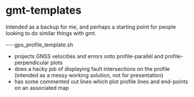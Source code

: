 # gmt-templates

Intended as a backup for me, and perhaps a starting point for people looking to do similar things with gmt. 

--- gps_profile_template.sh
- projects GNSS velocities and errors onto profile-parallel and profile-perpendicular plots
- does a hacky job of displaying fault intersections on the profile (intended as a messy working solution, not for presentation)
- has some commented out lines which plot profile lines and end-points on an associated map
